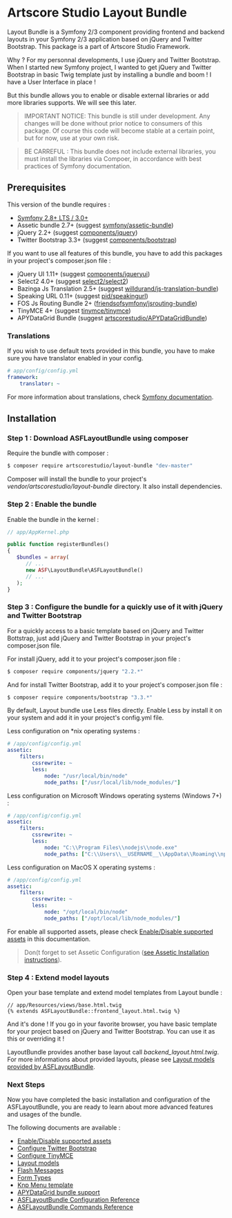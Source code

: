 # Artscore Studio Layout Bundle

Layout Bundle is a Symfony 2/3 component providing frontend and backend layouts in your Symfony 2/3 application based on jQuery and Twitter Bootstrap. This package is a part of Artscore Studio Framework.

Why ? For my personnal developments, I use jQuery and Twitter Bootstrap. When I started new Symfony project, I wanted to get jQuery and Twitter Bootstrap in basic Twig template just by installing a bundle and boom ! I have a User Interface in place !

But this bundle allows you to enable or disable external libraries or add more libraries supports. We will see this later.

> IMPORTANT NOTICE: This bundle is still under development. Any changes will be done without prior notice to consumers of this package. Of course this code will become stable at a certain point, but for now, use at your own risk.

> BE CARREFUL : This bundle does not include external libraries, you must install the libraries via Compoer, in accordance with best practices of Symfony documentation.
 
## Prerequisites

This version of the bundle requires :
* [Symfony 2.8+ LTS / 3.0+][1]
* Assetic bundle 2.7+ (suggest [symfony/assetic-bundle][2])
* jQuery 2.2+ (suggest [components/jquery][3])
* Twitter Bootstrap 3.3+ (suggest [components/bootstrap][4])

If you want to use all features of this bundle, you have to add this packages in your project's composer.json file :

* jQuery UI 1.11+ (suggest [components/jqueryui][5])
* Select2 4.0+ (suggest [select2/select2][6])
* Bazinga Js Translation 2.5+ (suggest [willdurand/js-translation-bundle][7])
* Speaking URL 0.11+ (suggest [pid/speakingurl][8])
* FOS Js Routing Bundle 2+ ([friendsofsymfony/jsrouting-bundle][9])
* TinyMCE 4+ (suggest [tinymce/tinymce][10])
* APYDataGrid Bundle (suggest [artscorestudio/APYDataGridBundle][21])

### Translations

If you wish to use default texts provided in this bundle, you have to make sure you have translator enabled in your config.

```yaml
# app/config/config.yml
framework:
    translator: ~
```

For more information about translations, check [Symfony documentation][11].

## Installation

### Step 1 : Download ASFLayoutBundle using composer

Require the bundle with composer :

```bash
$ composer require artscorestudio/layout-bundle "dev-master"
```

Composer will install the bundle to your project's *vendor/artscorestudio/layout-bundle* directory. It also install dependencies. 

### Step 2 : Enable the bundle

Enable the bundle in the kernel :

```php
// app/AppKernel.php

public function registerBundles()
{
   $bundles = array(
      // ...
      new ASF\LayoutBundle\ASFLayoutBundle()
      // ...
   );
}
```

### Step 3 : Configure the bundle for a quickly use of it with jQuery and Twitter Bootstrap

For a quickly access to a basic template based on jQuery and Twitter Bottstrap, just add jQuery and Twitter Bootstrap in your project's composer.json file.

For install jQuery, add it to your project's composer.json file :

```bash
$ composer require components/jquery "2.2.*"
```

And for install Twitter Bootstrap, add it to your project's composer.json file :

```bash
$ composer require components/bootstrap "3.3.*"
```

By default, Layout bundle use Less files directly. Enable Less by install it on your system and add it in your project's config.yml file.

Less configuration on *nix operating systems :

```yaml
# /app/config/config.yml
assetic:
    filters:
        cssrewrite: ~
        less:
            node: "/usr/local/bin/node"
            node_paths: ["/usr/local/lib/node_modules/"]
```

Less configuration on Microsoft Windows operating systems (Windows 7+) :

```yaml
# /app/config/config.yml
assetic:
    filters:
        cssrewrite: ~
        less:
            node: "C:\\Program Files\\nodejs\\node.exe"
            node_paths: ["C:\\Users\\__USERNAME__\\AppData\\Roaming\\npm\\node_modules"]
```

Less configuration on MacOS X operating systems :

```yaml
# /app/config/config.yml
assetic:
    filters:
        cssrewrite: ~
        less:
            node: "/opt/local/bin/node"
            node_paths: ["/opt/local/lib/node_modules/"]
```

For enable all supported assets, please check [Enable/Disable supported assets][12] in this documentation.

> Don(t forget to set Assetic Configuration ([see Assetic Installation instructions][23]).

### Step 4 : Extend model layouts

Open your base template and extend model templates from Layout bundle :

```twig
// app/Resources/views/base.html.twig
{% extends ASFLayoutBundle::frontend_layout.html.twig %}
```

And it's done ! If you go in your favorite browser, you have basic template for your project based on jQuery and Twitter Bootstrap.
You can use it as this or overriding it !

LayoutBundle provides another base layout call *backend_layout.html.twig*. For more informations about provided layouts, please see [Layout models provided by ASFLayoutBundle][13].

### Next Steps

Now you have completed the basic installation and configuration of the ASFLayoutBundle, you are ready to learn about more advanced features and usages of the bundle.

The following documents are available :
* [Enable/Disable supported assets][12]
* [Configure Twitter Bootstrap][14]
* [Configure TinyMCE][15]
* [Layout models][13]
* [Flash Messages][16]
* [Form Types][17]
* [Knp Menu template][18]
* [APYDataGrid bundle support][22]
* [ASFLayoutBundle Configuration Reference][19]
* [ASFLayoutBundle Commands Reference][20]

[1]:  https://symfony.com/download
[2]:  https://packagist.org/packages/symfony/assetic-bundle 
[3]:  https://packagist.org/packages/components/jquery
[4]:  https://packagist.org/packages/components/bootstrap
[5]:  https://packagist.org/packages/components/jqueryui
[6]:  https://packagist.org/packages/select2/select2
[7]:  https://packagist.org/packages/willdurand/js-translation-bundle
[8]:  https://packagist.org/packages/pid/speakingurl
[9]:  https://packagist.org/packages/friendsofsymfony/jsrouting-bundle
[10]: https://packagist.org/packages/tinymce/tinymce
[11]: https://symfony.com/doc/current/book/translation.html
[12]: enable-external-library.md
[13]: layout-models.md
[14]: twitter-bootstrap.md
[15]: tinymce.md
[16]: flash-messages.md
[17]: form.md
[18]: knp-menu-template.md
[19]: configuration.md
[20]: commands.md
[21]: https://github.com/artscorestudio/APYDataGridBundle
[22]: apy-datagrid-bundle.md
[23]: http://symfony.com/doc/current/cookbook/assetic/asset_management.html
